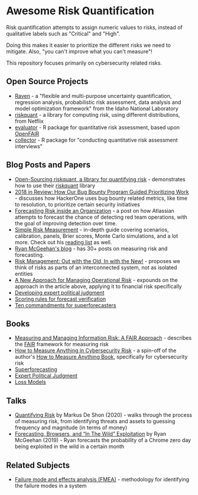 # Awesome Risk Quantification

Risk quantification attempts to assign numeric values to risks, instead of qualitative labels such as "Critical"
and "High".

Doing this makes it easier to prioritize the different risks we need to mitigate. Also, "you can't
improve what you can't measure"!

This repository focuses primarily on cybersecurity related risks.

## Open Source Projects

- [Raven](https://github.com/idaholab/raven) - a "flexible and multi-purpose uncertainty quantification, regression analysis, probabilistic risk assessment, data analysis and model optimization framework" from the Idaho National Laboratory
- [riskquant](https://github.com/Netflix-Skunkworks/riskquant) - a library for computing risk, using different distributions, from Netflix
- [evaluator](https://github.com/davidski/evaluator) - R package for quantitative risk assessment, based upon [OpenFAIR](https://www.opengroup.org/certifications/openfair)
- [collector](https://github.com/davidski/collector/) - R package for "conducting quantitative risk assessment interviews"

## Blog Posts and Papers

- [Open-Sourcing riskquant, a library for quantifying risk](https://netflixtechblog.com/open-sourcing-riskquant-a-library-for-quantifying-risk-6720cc1e4968) - demonstrates how to use
  their [riskquant](https://github.com/Netflix-Skunkworks/riskquant) library
- [2018 in Review: How Our Bug Bounty Program Guided Prioritizing Work](https://hackerone.engineering/posts/2018-in-review-how-our-bug-bounty-program-guided-prioritizing-work) - discusses how HackerOne uses bug bounty related metrics, like time to resolution, to prioritize certain security initiatives
- [Forecasting Risk inside an Organization](https://wardolphin.party/2020/01/24/Forecasting-risks-inside-an-organisation.html) - a post on how Atlassian attempts to forecast the chance of detecting red team operations, with the goal of improving detection over time.
- [Simple Risk Measurement](https://magoo.github.io/simple-risk/) - in-depth guide covering scenarios, calibration, panels, Brier scores, Monte Carlo simulations, and a lot more. Check out his [reading list](https://magoo.github.io/simple-risk/reading.html) as well.
- [Ryan McGeehan's blog](https://scrty.io/) - has 30+ posts on measuring risk and forecasting.
- [Risk Management: Out with the Old, In with the New!](https://exploringpossibilityspace.blogspot.com/2013/08/risk-management-out-with-old-in-with-new.html) - proposes we think of risks as parts of an interconnected system, not as isolated entities
- [A New Approach for Managing Operational Risk](https://www.soa.org/globalassets/assets/files/research/projects/research-new-approach.pdf) - expounds on the approach in the article above, applying it to financial risk specifically
- [Developing expert political judgment](http://journal.sjdm.org/16/16511/jdm16511.pdf)
- [Scoring rules for forecast verification](https://journals.ametsoc.org/doi/pdf/10.1175/2009MWR2945.1)
- [Ten commandments for superforecasters](https://fs.blog/2015/12/ten-commandments-for-superforecasters/)

## Books

- [Measuring and Managing Information Risk: A FAIR Approach](https://www.amazon.com/Measuring-Managing-Information-Risk-Approach/dp/0124202314) - describes the [FAIR](https://en.wikipedia.org/wiki/Factor_analysis_of_information_risk) framework for measuring risk
- [How to Measure Anything in Cybersecurity Risk](https://www.amazon.com/How-Measure-Anything-Cybersecurity-Risk-ebook/dp/B01J4XYM16) - a spin-off of the author's [How to Measure Anything Book](https://www.amazon.com/How-Measure-Anything-Intangibles-Business-ebook/dp/B00INUYS2U), specifically for cybersecurity risk
- [Superforecasting](https://www.amazon.com/Superforecasting-Science-Prediction-Philip-Tetlock/dp/0804136718)
- [Expert Political Judgment](https://www.amazon.com/Expert-Political-Judgment-Good-Know-ebook/dp/B072F4X6QY)
- [Loss Models](https://www.amazon.com/Loss-Models-Decisions-Probability-Statistics/dp/1119523788/)

## Talks

- [Quantifying Risk](https://www.infoq.com/presentations/risk-quantification-netflix/) by Markus De Shon (2020) - walks through the process of measuring risk, from identifying threats and assets to guessing frequency and magnitude (in terms of money)
- [Forecasting, Browsers, and “In The Wild” Exploitation](https://www.youtube.com/watch?v=vzcmzj-JuWk) by Ryan McGeehan (2019) - Ryan forecasts the probability of a Chrome zero day being exploited in the wild in a certain month

## Related Subjects

- [Failure mode and effects analysis (FMEA)](https://en.wikipedia.org/wiki/Failure_mode_and_effects_analysis) - methodology for identifying the failure modes in a system
